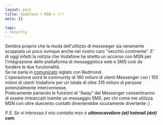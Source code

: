 ```yaml
--- 
layout: post
title: Vodafone + MSN = !!!
meta: {}

tags: 
- security
---
```

Sembra proprio che la moda dell'utilizzo di messneger sia veramente scoppiata un poco ovinque anche nel nostro caro "vecchio continente". E' di oggi infatti la notizia che Vodafone ha stretto un accorso con MSN per l'integrazione delle piattaforma di messaggistica web e SMS così da fondere le due funzionalità.  
Se ne parla in [comunicato](http://www.vodafone.com/article_with_thumbnail/0,3038,OPCO%253D40000%2526CATEGORY_ID%253D210%2526MT_ID%253Dpr%2526LANGUAGE_ID%253D0%2526CONTENT_ID%253D261956,00.html) siglato con Redmond.   
L'operazione unirà le community di 160 milioni di utenti Messenger con i 155 miloni di utenti Vodafone per un totale di oltre 315 milioni di persone potenzialmente interconnesse.  
Praticamente parlando le funzioni di "Away" del Messenger consentiranno di essere rintraccaiti tramite un messaggio SMS. per chi come me utilizza MSN con oltre duecento contatti diventerebbe sicuramente divertente :) .

*P.S. Se vi interessa il mio contatto msn è **ultimocavaliere (at) hotmail (dot) com**.*

 
